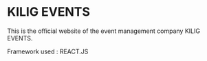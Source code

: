 # KILIG EVENTS
This is the official website of the event management company KILIG EVENTS.

Framework used : REACT.JS
